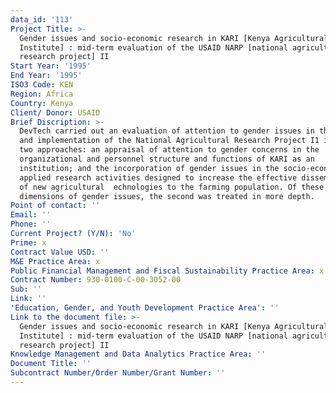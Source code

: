 ```yaml
---
data_id: '113'
Project Title: >-
  Gender issues and socio-economic research in KARI [Kenya Agricultural Research
  Institute] : mid-term evaluation of the USAID NARP [national agricultural
  research project] II
Start Year: '1995'
End Year: '1995'
ISO3 Code: KEN
Region: Africa
Country: Kenya
Client/ Donor: USAID
Brief Discription: >-
  DevTech carried out an evaluation of attention to gender issues in the design
  and implementation of the National Agricultural Research Project I1 involves
  two approaches: an appraisal of attention to gender concerns in the
  organizational and personnel structure and functions of KARI as an
  institution; and the incorporation of gender issues in the socio-economic
  applied research activities designed to increase the effective dissemination
  of new agricultural  echnologies to the farming population. Of these two
  dimensions of gender issues, the second was treated in more depth.
Point of contact: ''
Email: ''
Phone: ''
Current Project? (Y/N): 'No'
Prime: x
Contract Value USD: ''
M&E Practice Area: x
Public Financial Management and Fiscal Sustainability Practice Area: x
Contract Number: 930-0100-C-00-3052-00
Sub: ''
Link: ''
'Education, Gender, and Youth Development Practice Area': ''
Link to the document file: >-
  Gender issues and socio-economic research in KARI [Kenya Agricultural Research
  Institute] : mid-term evaluation of the USAID NARP [national agricultural
  research project] II
Knowledge Management and Data Analytics Practice Area: ''
Document Title: ''
Subcontract Number/Order Number/Grant Number: ''
---
```

